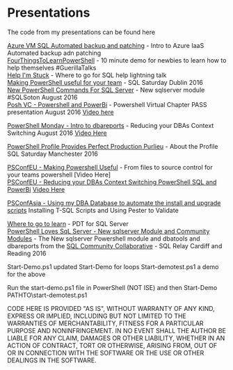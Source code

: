 # Presentations

The code from my presentations can be found here

[Azure VM SQL Automated backup and patching](https://github.com/SQLDBAWithABeard/Presentations/tree/master/Azure%20VM%20SQL%20Automated%20backup%20and%20patching) - Intro to Azure IaaS Automated backup adn patching         
[FourThingsToLearnPowerShell](https://github.com/SQLDBAWithABeard/Presentations/tree/master/FourThingsToLearnPowerShell) - 10 minute demo for newbies to learn how to help themselves #GuerillaTalks                           
[Help I'm Stuck](https://github.com/SQLDBAWithABeard/Presentations/tree/master/Help%20I'm%20Stuck) - Where to go for SQL help lightning talk                                        
[Making PowerShell useful for your team](https://github.com/SQLDBAWithABeard/Presentations/tree/master/Making%20PowerShell%20useful%20for%20your%20team%20-%20Dublin) - SQL Saturday Dublin 2016         
[New PowerShell Commands For SQL Server](https://github.com/SQLDBAWithABeard/Presentations/tree/master/New%20PowerShell%20Commands%20For%20SQL%20Server) - New sqlserver module #SQLSoton August 2016               
[Posh VC - Powershell and PowerBi](https://github.com/SQLDBAWithABeard/Presentations/tree/master/Posh%20VC%20-%20Powershell%20and%20PowerBi) - Powershell Virtual Chapter PASS presentation August 2016 [Video here](https://www.youtube.com/watch?v=S6HhOOoZhFU)

[PowerShell Monday - Intro to dbareports](https://github.com/SQLDBAWithABeard/Presentations/tree/master/PowerShell%20Monday) - Reducing your DBAs Context Switching August 2016  [Video Here](http://youtube.com/watch?v=OTBsZpwkuF4)

[PowerShell Profile Provides Perfect Production Purlieu](https://github.com/SQLDBAWithABeard/Presentations/tree/master/PowerShell%20Monday) - About the Profile SQL Saturday Manchester 2016

[PSConfEU - Making Powershell Useful](https://github.com/SQLDBAWithABeard/Presentations/tree/master/PSConfEU%20-%20Making%20Powershell%20Useful) - From files to source control for your teams powershell [Video Here]                  
[PSConfEU - Reducing your DBAs Context Switching PowerShell SQL and PowerBi](https://github.com/SQLDBAWithABeard/Presentations/tree/master/PSConfEU%20-%20Reducing%20your%20DBAs%20Context%20Switching)   [Video Here](https://www.youtube.com/watch?v=9BKlrOjMWXk)

[PSConfAsia - Using my DBA Database to automate the install and upgrade scripts](https://github.com/SQLDBAWithABeard/Presentations/tree/master/PSConfAsia%20-%20Using%20my%20DBA%20Database%20to%20automate%20the%20install%20and%20upgrade%20scripts) Installing T-SQL Scripts and Using Pester to Validate

[Where to go to learn](https://github.com/SQLDBAWithABeard/Presentations/tree/master/Where%20to%20go%20to%20learn) - PDT for SQL Server                                  
[PowerShell Loves SqL Server - New sqlserver Module and Community Modules](https://github.com/SQLDBAWithABeard/Presentations/tree/master/Powershell%20Loves%20SQL%20Server%20-%20New%20Module%20and%20Community%20Modules) - The New sqlserver Powershell module and dbatools and dbareports from the [SQL Community Collaborative](https://github.com/sqlcollaborative) - SQL Relay Cardiff and Reading 2016

Start-Demo.ps1 updated Start-Demo for loops
Start-demotest.ps1 a demo for the above

Run the start-demo.ps1 file in PowerShell (NOT ISE) and then Start-Demo PATHTO\start-demotest.ps1

CODE HERE IS PROVIDED "AS IS", WITHOUT WARRANTY OF ANY KIND, EXPRESS OR IMPLIED, INCLUDING BUT NOT LIMITED TO THE WARRANTIES OF MERCHANTABILITY, FITNESS FOR A PARTICULAR PURPOSE AND NONINFRINGEMENT. IN NO EVENT SHALL THE AUTHOR BE LIABLE FOR ANY CLAIM, DAMAGES OR OTHER LIABILITY, WHETHER IN AN ACTION OF CONTRACT, TORT OR OTHERWISE, ARISING FROM, OUT OF OR IN CONNECTION WITH THE SOFTWARE OR THE USE OR OTHER DEALINGS IN THE SOFTWARE.
